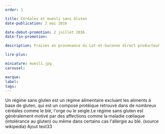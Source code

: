 ```yaml
---
order: 1

title: Céréales et muesli sans Gluten
date-publication: 2 mai 2016

date-debut-promotion: 2 juillet 2016
date-fin-promotion: 

description: Fraises en provenance du Lot-et-Garonne direct producteur

lire-plus: 

miniature: muesli.jpg
carousel: 

marque:
label: 
tags:
---
```

<!--fin-excerpt-->
<!-- ******************************** -->
<!-- **** début contenu détaillé **** -->

Un régime sans gluten est un régime alimentaire excluant les aliments à base de gluten, qui est un composé protéique retrouvé dans de nombreux céréales comme le blé, l'orge ou le seigle.Le régime sans gluten est généralement motivé par des affections comme la maladie cœliaque (intolérance au gluten) ou même dans certains cas l'allergie au blé. 
(source wikipedia)
Ajout text33

<!-- **** fin contenu détaillé **** -->
<!-- ****************************** -->